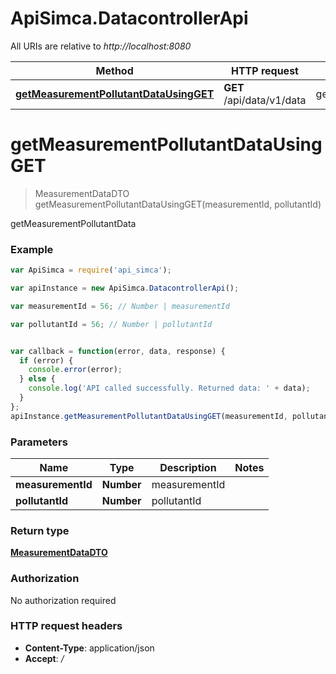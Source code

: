 # ApiSimca.DatacontrollerApi

All URIs are relative to *http://localhost:8080*

Method | HTTP request | Description
------------- | ------------- | -------------
[**getMeasurementPollutantDataUsingGET**](DatacontrollerApi.md#getMeasurementPollutantDataUsingGET) | **GET** /api/data/v1/data | getMeasurementPollutantData


<a name="getMeasurementPollutantDataUsingGET"></a>
# **getMeasurementPollutantDataUsingGET**
> MeasurementDataDTO getMeasurementPollutantDataUsingGET(measurementId, pollutantId)

getMeasurementPollutantData

### Example
```javascript
var ApiSimca = require('api_simca');

var apiInstance = new ApiSimca.DatacontrollerApi();

var measurementId = 56; // Number | measurementId

var pollutantId = 56; // Number | pollutantId


var callback = function(error, data, response) {
  if (error) {
    console.error(error);
  } else {
    console.log('API called successfully. Returned data: ' + data);
  }
};
apiInstance.getMeasurementPollutantDataUsingGET(measurementId, pollutantId, callback);
```

### Parameters

Name | Type | Description  | Notes
------------- | ------------- | ------------- | -------------
 **measurementId** | **Number**| measurementId | 
 **pollutantId** | **Number**| pollutantId | 

### Return type

[**MeasurementDataDTO**](MeasurementDataDTO.md)

### Authorization

No authorization required

### HTTP request headers

 - **Content-Type**: application/json
 - **Accept**: */*

